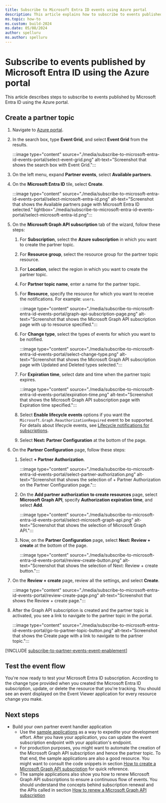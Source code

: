 ```yaml
---
title: Subscribe to Microsoft Entra ID events using Azure portal
description: This article explains how to subscribe to events published by Microsoft Entra ID using the Azure portal.
ms.topic: how-to
ms.custom: build-2024
ms.date: 05/08/2024
author: spelluru
ms.author: spelluru
---
```


# Subscribe to events published by Microsoft Entra ID using the Azure portal
This article describes steps to subscribe to events published by Microsoft Entra ID using the Azure portal.

## Create a partner topic

1. Navigate to [Azure portal](https://portal.azure.com).
1. In the search box, type **Event Grid**, and select **Event Grid** from the results. 

    :::image type="content" source="./media/subscribe-to-microsoft-entra-id-events-portal/select-event-grid.png" alt-text="Screenshot that shows the search box with Event Grid.":::
1. On the left menu, expand **Partner events**, select **Available partners**.
1. On the **Microsoft Entra ID** tile, select **Create**. 
    
    :::image type="content" source="./media/subscribe-to-microsoft-entra-id-events-portal/select-microsoft-entra-id.png" alt-text="Screenshot that shows the Available partners page with Microsoft Entra ID selected." lightbox="./media/subscribe-to-microsoft-entra-id-events-portal/select-microsoft-entra-id.png":::    
1. On the **Microsoft Graph API subscription** tab of the wizard, follow these steps:
    1. For **Subscription**, select the **Azure subscription** in which you want to create the partner topic.
    1. For **Resource group**, select the resource group for the partner topic resource.
    1. For **Location**, select the region in which you want to create the partner topic.
    1. For **Partner topic name**, enter a name for the partner topic. 
    1. For **Resource**, specify the resource for which you want to receive the notifications. For example: `users`.
    
        :::image type="content" source="./media/subscribe-to-microsoft-entra-id-events-portal/graph-api-subscription-page.png" alt-text="Screenshot that shows the Microsoft Graph API subscription page with up to resource specified.":::            
    1. For **Change type**, select the types of events for which you want to be notified.

        :::image type="content" source="./media/subscribe-to-microsoft-entra-id-events-portal/select-change-type.png" alt-text="Screenshot that shows the Microsoft Graph API subscription page with Updated and Deleted types selected.":::                
    1. For **Expiration time**, select date and time when the partner topic expires.

        :::image type="content" source="./media/subscribe-to-microsoft-entra-id-events-portal/expiration-time.png" alt-text="Screenshot that shows the Microsoft Graph API subscription page with Expiration time specified.":::                
    1. Select **Enable lifecycle events** options if you want the `Microsoft.Graph.ReauthorizationRequired` event to be supported. For details about lifecycle events, see [Lifecycle notifications for subscriptions](/graph/change-notifications-lifecycle-events#supported-resources).
    1. Select **Next: Partner Configuration** at the bottom of the page.
1. On the **Partner Configuration** page, follow these steps:
    1. Select **+ Partner Authorization**. 
    
        :::image type="content" source="./media/subscribe-to-microsoft-entra-id-events-portal/select-partner-authorization.png" alt-text="Screenshot that shows the selection of + Partner Authorization on the Partner Configuration page.":::                    
    1. On the **Add partner authorization to create resources** page, select **Microsoft Graph API**, specify **Authorization expiration time**, and select **Add**. 

        :::image type="content" source="./media/subscribe-to-microsoft-entra-id-events-portal/select-microsoft-graph-api.png" alt-text="Screenshot that shows the selection of Microsoft Graph API.":::                    
    1. Now, on the **Partner Configuration** page, select **Next: Review + create** at the bottom of the page. 
    
        :::image type="content" source="./media/subscribe-to-microsoft-entra-id-events-portal/review-create-button.png" alt-text="Screenshot that shows the selection of Next: Review + create button.":::                    
1. On the **Review + create** page, review all the settings, and select **Create**.

    :::image type="content" source="./media/subscribe-to-microsoft-entra-id-events-portal/review-create-page.png" alt-text="Screenshot that shows the Review + create page.":::                    
1. After the Graph API subscription is created and the partner topic is activated, you see a link to navigate to the partner topic in the portal.

    :::image type="content" source="./media/subscribe-to-microsoft-entra-id-events-portal/go-to-partner-topic-button.png" alt-text="Screenshot that shows the Create page with a link to navigate to the partner topic.":::                    


[!INCLUDE [subscribe-to-partner-events-event-enablement](includes/subscribe-to-partner-events-event-enablement.md)]

## Test the event flow

You're now ready to test your Microsoft Entra ID subscription. According to the change type provided when you created the Microsoft Entra ID subscription, update, or delete the resource that you're tracking. You should see an event displayed on the Event Viewer application for every resource change you make.

## Next steps

- Build your own partner event handler application
  - Use the [sample applications](subscribe-to-graph-api-events.md#samples-with-detailed-instructions) as a way to expedite your development effort. After you have your application, you can update the event subscription endpoint with your application's endpoint.
  - For production purposes, you might want to automate the creation of the Microsoft Graph API subscription and hence the partner topic. To that end, the sample applications are also a good resource. You might want to consult the code snippets in section [How to create a Microsoft Graph API subscription](subscribe-to-graph-api-events.md#how-to-create-a-microsoft-graph-api-subscription) for quick reference.
  - The sample applications also show you how to renew Microsoft Graph API subscriptions to ensure a continuous flow of events. You should understand the concepts behind subscription renewal and the APIs called in section [How to renew a Microsoft Graph API subscription](subscribe-to-graph-api-events.md#how-to-renew-a-microsoft-graph-api-subscription)